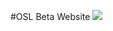 #OSL Beta Website
[![](https://img.shields.io/codeclimate/issues/thisisabdus/zeroBot-v3.0.svg)](https://codeclimate.com/github/thisisabdus/zeroBot-v3.0/issues)
